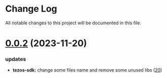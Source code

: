 
# Change Log

All notable changes to this project will be documented in this file.

# [0.0.2](https://github.com/okx/go-wallet-sdk) (2023-11-20)

### updates

- **tezos-sdk:** change some files name and remove some unused libs ([20](https://github.com/okx/go-wallet-sdk/pull/20))
